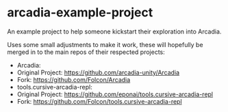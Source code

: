 # arcadia-example-project
An example project to help someone kickstart their exploration into Arcadia.

Uses some small adjustments to make it work, these will hopefully be merged in to the main repos of their respected projects:
- Arcadia:
 - Original Project: https://github.com/arcadia-unity/Arcadia
 - Fork: https://github.com/Folcon/Arcadia
- tools.cursive-arcadia-repl:
 - Original Project: https://github.com/eponai/tools.cursive-arcadia-repl
 - Fork: https://github.com/Folcon/tools.cursive-arcadia-repl

